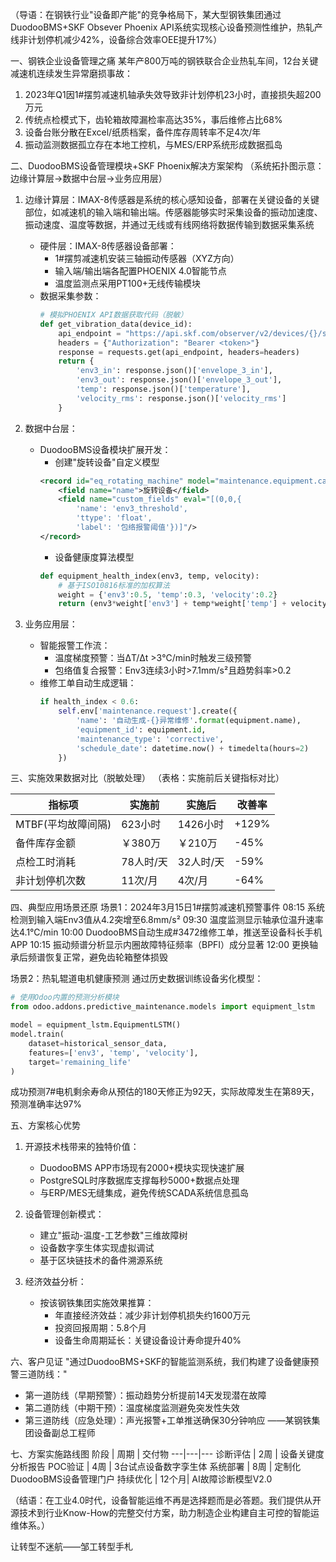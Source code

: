 （导语：在钢铁行业"设备即产能"的竞争格局下，某大型钢铁集团通过DuodooBMS+SKF Obsever Phoenix API系统实现核心设备预测性维护，热轧产线非计划停机减少42%，设备综合效率OEE提升17%）

一、钢铁企业设备管理之痛
某年产800万吨的钢铁联合企业热轧车间，12台关键减速机连续发生异常磨损事故：
1. 2023年Q1因1#摆剪减速机轴承失效导致非计划停机23小时，直接损失超200万元
2. 传统点检模式下，齿轮箱故障漏检率高达35%，事后维修占比68%
3. 设备台账分散在Excel/纸质档案，备件库存周转率不足4次/年
4. 振动监测数据孤立存在本地工控机，与MES/ERP系统形成数据孤岛

二、DuodooBMS设备管理模块+SKF Phoenix解决方案架构
（系统拓扑图示意：边缘计算层→数据中台层→业务应用层）

1. 边缘计算层：IMAX-8传感器是系统的核心感知设备，部署在关键设备的关键部位，如减速机的输入端和输出端。传感器能够实时采集设备的振动加速度、振动速度、温度等数据，并通过无线或有线网络将数据传输到数据采集系统
   - 硬件层：IMAX-8传感器设备部署：
     * 1#摆剪减速机安装三轴振动传感器（XYZ方向）
     * 输入端/输出端各配置PHOENIX 4.0智能节点
     * 温度监测点采用PT100+无线传输模块
   - 数据采集参数：
     ```python
     # 模拟PHOENIX API数据获取代码（脱敏）
     def get_vibration_data(device_id):
         api_endpoint = "https://api.skf.com/observer/v2/devices/{}/sensors".format(device_id)
         headers = {"Authorization": "Bearer <token>"}
         response = requests.get(api_endpoint, headers=headers)
         return {
             'env3_in': response.json()['envelope_3_in'],
             'env3_out': response.json()['envelope_3_out'],
             'temp': response.json()['temperature'],
             'velocity_rms': response.json()['velocity_rms']
         }
     ```

2. 数据中台层：
   - DuodooBMS设备模块扩展开发：
     * 创建"旋转设备"自定义模型
     ```xml
     <record id="eq_rotating_machine" model="maintenance.equipment.category">
         <field name="name">旋转设备</field>
         <field name="custom_fields" eval="[(0,0,{
             'name': 'env3_threshold', 
             'ttype': 'float',
             'label': '包络报警阈值'})]"/>
     </record>
     ```
     * 设备健康度算法模型
     ```python
     def equipment_health_index(env3, temp, velocity):
         # 基于ISO10816标准的加权算法
         weight = {'env3':0.5, 'temp':0.3, 'velocity':0.2}
         return (env3*weight['env3'] + temp*weight['temp'] + velocity*weight['velocity'])
     ```

3. 业务应用层：
   - 智能报警工作流：
     * 温度梯度预警：当ΔT/Δt >3℃/min时触发三级预警
     * 包络值复合报警：Env3连续3小时>7.1mm/s²且趋势斜率>0.2
   - 维修工单自动生成逻辑：
     ```python
     if health_index < 0.6:
         self.env['maintenance.request'].create({
             'name': '自动生成-{}异常维修'.format(equipment.name),
             'equipment_id': equipment.id,
             'maintenance_type': 'corrective',
             'schedule_date': datetime.now() + timedelta(hours=2)
         })
     ```

三、实施效果数据对比（脱敏处理）
（表格：实施前后关键指标对比）

| 指标项               | 实施前     | 实施后     | 改善率 |
|----------------------|------------|------------|--------|
| MTBF(平均故障间隔)   | 623小时    | 1426小时   | +129%  |
| 备件库存金额         | ￥380万    | ￥210万    | -45%   |
| 点检工时消耗         | 78人时/天  | 32人时/天  | -59%   |
| 非计划停机次数       | 11次/月    | 4次/月     | -64%   |

四、典型应用场景还原
场景1：2024年3月15日1#摆剪减速机预警事件
08:15 系统检测到输入端Env3值从4.2突增至6.8mm/s²
09:30 温度监测显示轴承位温升速率达4.1℃/min
10:00 DuodooBMS自动生成#3472维修工单，推送至设备科长手机APP
10:15 振动频谱分析显示内圈故障特征频率（BPFI）成分显著
12:00 更换轴承后频谱恢复正常，避免齿轮箱整体损毁

场景2：热轧辊道电机健康预测
通过历史数据训练设备劣化模型：
```python
# 使用Odoo内置的预测分析模块
from odoo.addons.predictive_maintenance.models import equipment_lstm

model = equipment_lstm.EquipmentLSTM()
model.train(
    dataset=historical_sensor_data,
    features=['env3', 'temp', 'velocity'],
    target='remaining_life'
)
```
成功预测7#电机剩余寿命从预估的180天修正为92天，实际故障发生在第89天，预测准确率达97%

五、方案核心优势
1. 开源技术栈带来的独特价值：
   - DuodooBMS APP市场现有2000+模块实现快速扩展
   - PostgreSQL时序数据库支撑每秒5000+数据点处理
   - 与ERP/MES无缝集成，避免传统SCADA系统信息孤岛

2. 设备管理创新模式：
   - 建立"振动-温度-工艺参数"三维故障树
   - 设备数字孪生体实现虚拟调试
   - 基于区块链技术的备件溯源系统

3. 经济效益分析：
   - 按该钢铁集团实施效果推算：
     * 年直接经济效益：减少非计划停机损失约1600万元
     * 投资回报周期：5.8个月
     * 设备生命周期延长：关键设备设计寿命提升40%

六、客户见证
"通过DuodooBMS+SKF的智能监测系统，我们构建了设备健康预警三道防线："
- 第一道防线（早期预警）：振动趋势分析提前14天发现潜在故障
- 第二道防线（中期干预）：温度梯度监测避免突发性失效
- 第三道防线（应急处理）：声光报警+工单推送确保30分钟响应
——某钢铁集团设备副总工程师

七、方案实施路线图
阶段 | 周期   | 交付物
---|---|---
诊断评估 | 2周   | 设备关键度分析报告
POC验证 | 4周   | 3台试点设备数字孪生体
系统部署 | 8周   | 定制化DuodooBMS设备管理门户
持续优化 | 12个月| AI故障诊断模型V2.0

（结语：在工业4.0时代，设备智能运维不再是选择题而是必答题。我们提供从开源技术到行业Know-How的完整交付方案，助力制造企业构建自主可控的智能运维体系。）

让转型不迷航——邹工转型手札
